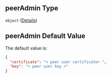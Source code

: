 ## peerAdmin Type

`object` ([Details](btpsa-usecase-properties-services-items-allof-1-then-allof-41-then-allof-2-then-properties-parameters-properties-peeradmin.md))

## peerAdmin Default Value

The default value is:

```json
{
  "certificate": "< peer user certificate> ",
  "key": "< peer user key >"
}
```
